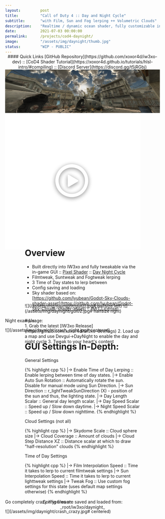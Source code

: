 ```yaml
---
layout:         post
title:          "Call of Duty 4 :: Day and Night Cycle"
subtitle:       "with Film, Sun and Fog lerping ++ Volumetric Clouds"
description:    "Realtime / dynamic ocean shader, fully customizable in-game via the use of the IW3xo client"
date:           2021-07-03 00:00:00
permalink:      /projects/cod4-daynight/
image:          "/assets/img/daynight/thumb.jpg"
status:         "WIP - PUBLIC"
---
```

<!-- overwrite header bg if defined -->
<script> var header_bg = "/assets/img/daynight/header_c.jpg"; </script>
<!-- tag for quick links so we do not show the nav -->
<a name="quicklink"></a>

<div align="center" style="margin-top: -1rem" markdown="1">
#### Quick Links
[GitHub Repository](https://github.com/xoxor4d/iw3xo-dev) :: [CoD4 Shader Tutorial](https://xoxor4d.github.io/tutorials/hlsl-intro/#compiling) :: [Discord Server](https://discord.gg/t5jRGbj)
<div class="padding-2l"></div></div> 

<div class="yt-container">
    <a href="https://www.youtube.com/watch?v=PlCpgC3jPcM">
        <img src="/assets/img/daynight/crash.jpg" class="yt-image">
        <img src="/assets/img/play_btn.png" class="yt-overlay">
    </a>
</div>

<div markdown="1" style="padding-left: 4rem; padding-right: 4rem;">

<div class="padding-2l" style="margin-top: -3.0rem"></div>
<div align="center"><div class="seperator-75p"></div></div>
<div class="padding-2l" style="margin-bottom: -0.5rem"></div>

<div class="padding-2l"></div>
<div class="padding-2l"></div>

# Overview
   + Built directly into IW3xo and fully tweakable via the in-game GUI :: [Pixel Shader](https://github.com/xoxor4d/xcommon_iw3xo/blob/master/src/raw/shader_bin/shader_src/ps_3_0_iw3xo_daynight.hlsl) :: [Day Night Cycle](https://github.com/xoxor4d/iw3xo-dev/blob/master/src/Components/Modules/DayNightCycle.cpp)
   + Filmtweak, Suntweak and Fogtweak lerping
   + 3 Time of Day states to lerp between
   + Config saving and loading
   + Sky shader based on: [https://github.com/lyubean/Godot-Sky-Clouds-shader-asset](https://github.com/lyubean/Godot-Sky-Clouds-shader-asset) :: ([MIT License](https://github.com/lyubean/Godot-Sky-Clouds-shader-asset/blob/master/LICENSE)) 

<div class="padding-2l"></div>
<div class="padding-2l"></div>

<div class="padding-2l" style="margin-top: -2.5rem"></div>
<div align="center"><div class="seperator-75p"></div></div>
<div class="padding-2l" style="margin-bottom: -0.5rem"></div>


![](/assets/img/daynight/gui01.jpg# halfsize left) ![](/assets/img/daynight/gui02.jpg# halfsize right) 
</div>

<div class="highlight-header"><p>Night example:</p></div>
![](/assets/img/daynight/crash_night.jpg# centered)

<div class="padding-2l" style="margin-top: -3.0rem"></div>
<div align="center"><div class="seperator-75p"></div></div>
<div class="padding-1l" style="margin-bottom: -0.5rem"></div>

<div class="padding-2l"></div>

<div markdown="1" style="padding-left: 4rem; padding-right: 4rem;">
# Usage:
<div class="padding-1l"></div>
   1. Grab the latest [IW3xo Release](https://github.com/xoxor4d/iw3xo-dev/tags)
   2. Load up a map and use Devgui->DayNight to enable the day and night cycle
   3. Tweak to your heart's content

<div class="padding-2l"></div>

<div class="padding-2l" style="margin-top: -3.0rem"></div>
<div align="center"><div class="seperator-75p"></div></div>
<div class="padding-1l" style="margin-bottom: -0.5rem"></div>

<div class="padding-2l"></div>

# GUI Settings In-Depth:
<div class="padding-2l"></div>
<div class="highlight-header"><p>General Settings</p></div>
{% highlight cpp %}
|-> Enable Time of Day Lerping          :: Enable lerping between time of day states.
|-> Enable Auto Sun Rotation            :: Automatically rotate the sun. Disable for manual mode using Sun Direction.
|-> Sun Direction                       :: r_lightTweakSunDirection (X) - position of the sun and thus, the lighting state.
|-> Day Length Scalar                   :: General day length scalar.
|-> Day Speed Scalar                    :: Speed up / Slow down daytime.
|-> Night Speed Scalar                  :: Speed up / Slow down nighttime.
{% endhighlight %}

<div class="padding-2l"></div>
<div class="highlight-header"><p>Cloud Settings (not all)</p></div>
{% highlight cpp %}
|-> Skydome Scale                       :: Cloud sphere size
|-> Cloud Coverage                      :: Amount of clouds
|-> Cloud Step Distance XZ              :: Distance scalar at which to draw "half-resolution" clouds
{% endhighlight %}

<div class="padding-2l"></div>
<div class="highlight-header"><p>Time of Day Settings</p></div>
{% highlight cpp %}
|-> Film Interpolation Speed            :: Time it takes to lerp to current filmtweak settings
|-> Sun Interpolation Speed             :: Time it takes to lerp to current lighttweak settings
|-> Tweak Fog                           :: Use custom fog settings for this state (uses default map settings otherwise)
{% endhighlight %}

<div class="padding-2l"></div>

<div align="center" style="margin-top: 1rem" markdown="1">
Config files are saved and loaded from:  
_root/iw3xo/daynight_
</div> 
</div>

<div class="padding-2l" style="margin-top: -3.0rem"></div>
<div align="center"><div class="seperator-75p"></div></div>
<div class="padding-2l" style="margin-bottom: -0.5rem"></div>

<div class="highlight-header"><p>Go completely crazy if you want:</p></div>
![](/assets/img/daynight/crash_crazy.jpg# centered)

<div class="padding-2l"></div>
